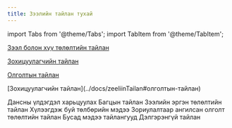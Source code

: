 ```yaml
---
title: Зээлийн тайлан тухай 
---
```

import Tabs from '@theme/Tabs';
import TabItem from '@theme/TabItem';

<Tabs>
  <TabItem value="ztailan" label="Зээлийн тайлан" default>

   [Зээл болон хүү төлөлтийн тайлан](../docs/zeeliinTailan)

   [Зохицуулагчийн тайлан](../docs/Zotailan)

  [Олголтын тайлан](../docs/zeeliinTailan#олголтын-тайлан)
  
  </TabItem>

  <TabItem value="dtailan" label="Дотоод тайлан">
 [Зохицуулагчийн тайлан](../docs/zeeliinTailan#олголтын-тайлан)

Дансны үлдэгдэл харьцуулах
Багцын тайлан 
Зээлийн эргэн төлөлтийн тайлан
Хүлээгдэж буй төлбөрийн мэдээ 
Зориулалтаар ангилсан олголт төлөлтийн тайлан 
Бусад мэдээ тайлангууд 
Дэлгэрэнгүй тайлан
  </TabItem>
 
</Tabs>

